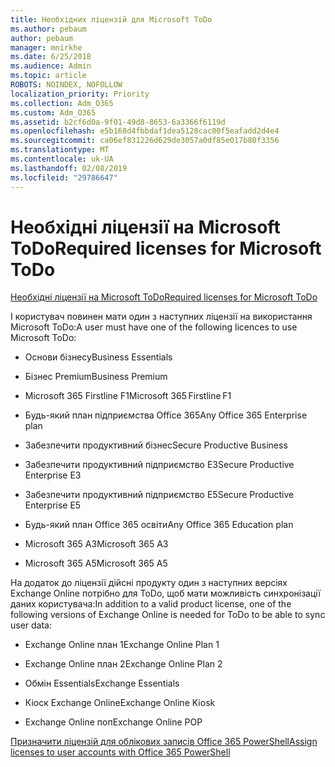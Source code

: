 ```yaml
---
title: Необхідних ліцензій для Microsoft ToDo
ms.author: pebaum
author: pebaum
manager: mnirkhe
ms.date: 6/25/2018
ms.audience: Admin
ms.topic: article
ROBOTS: NOINDEX, NOFOLLOW
localization_priority: Priority
ms.collection: Adm_O365
ms.custom: Adm_O365
ms.assetid: b2cf6d0a-9f01-49d8-8653-6a3366f6119d
ms.openlocfilehash: e5b168d4fbbdaf1dea5128cac00f5eafadd2d4e4
ms.sourcegitcommit: ca06ef831226d629de3057a0df85e017b80f3356
ms.translationtype: MT
ms.contentlocale: uk-UA
ms.lasthandoff: 02/08/2019
ms.locfileid: "29786647"
---
```

# <a name="required-licenses-for-microsoft-todo"></a><span data-ttu-id="1a877-102">Необхідні ліцензії на Microsoft ToDo</span><span class="sxs-lookup"><span data-stu-id="1a877-102">Required licenses for Microsoft ToDo</span></span>

[<span data-ttu-id="1a877-103">Необхідні ліцензії на Microsoft ToDo</span><span class="sxs-lookup"><span data-stu-id="1a877-103">Required licenses for Microsoft ToDo</span></span>](https://support.office.com/article/381e9d1b-c500-49b5-973e-890fd86528d7.aspx)
  
<span data-ttu-id="1a877-104">І користувач повинен мати один з наступних ліцензії на використання Microsoft ToDo:</span><span class="sxs-lookup"><span data-stu-id="1a877-104">A user must have one of the following licences to use Microsoft ToDo:</span></span>
  
- <span data-ttu-id="1a877-105">Основи бізнесу</span><span class="sxs-lookup"><span data-stu-id="1a877-105">Business Essentials</span></span>
    
- <span data-ttu-id="1a877-106">Бізнес Premium</span><span class="sxs-lookup"><span data-stu-id="1a877-106">Business Premium</span></span>
    
- <span data-ttu-id="1a877-107">Microsoft 365 Firstline F1</span><span class="sxs-lookup"><span data-stu-id="1a877-107">Microsoft 365 Firstline F1</span></span>
    
- <span data-ttu-id="1a877-108">Будь-який план підприємства Office 365</span><span class="sxs-lookup"><span data-stu-id="1a877-108">Any Office 365 Enterprise plan</span></span>
    
- <span data-ttu-id="1a877-109">Забезпечити продуктивний бізнес</span><span class="sxs-lookup"><span data-stu-id="1a877-109">Secure Productive Business</span></span>
    
- <span data-ttu-id="1a877-110">Забезпечити продуктивний підприємство E3</span><span class="sxs-lookup"><span data-stu-id="1a877-110">Secure Productive Enterprise E3</span></span>
    
- <span data-ttu-id="1a877-111">Забезпечити продуктивний підприємство E5</span><span class="sxs-lookup"><span data-stu-id="1a877-111">Secure Productive Enterprise E5</span></span>
    
- <span data-ttu-id="1a877-112">Будь-який план Office 365 освіти</span><span class="sxs-lookup"><span data-stu-id="1a877-112">Any Office 365 Education plan</span></span>
    
- <span data-ttu-id="1a877-113">Microsoft 365 A3</span><span class="sxs-lookup"><span data-stu-id="1a877-113">Microsoft 365 A3</span></span>
    
- <span data-ttu-id="1a877-114">Microsoft 365 A5</span><span class="sxs-lookup"><span data-stu-id="1a877-114">Microsoft 365 A5</span></span>
    
<span data-ttu-id="1a877-115">На додаток до ліцензії дійсні продукту один з наступних версіях Exchange Online потрібно для ToDo, щоб мати можливість синхронізації даних користувача:</span><span class="sxs-lookup"><span data-stu-id="1a877-115">In addition to a valid product license, one of the following versions of Exchange Online is needed for ToDo to be able to sync user data:</span></span> 
  
- <span data-ttu-id="1a877-116">Exchange Online план 1</span><span class="sxs-lookup"><span data-stu-id="1a877-116">Exchange Online Plan 1</span></span>
    
- <span data-ttu-id="1a877-117">Exchange Online план 2</span><span class="sxs-lookup"><span data-stu-id="1a877-117">Exchange Online Plan 2</span></span>
    
- <span data-ttu-id="1a877-118">Обмін Essentials</span><span class="sxs-lookup"><span data-stu-id="1a877-118">Exchange Essentials</span></span>
    
- <span data-ttu-id="1a877-119">Кіоск Exchange Online</span><span class="sxs-lookup"><span data-stu-id="1a877-119">Exchange Online Kiosk</span></span>
    
- <span data-ttu-id="1a877-120">Exchange Online поп</span><span class="sxs-lookup"><span data-stu-id="1a877-120">Exchange Online POP</span></span>
    
[<span data-ttu-id="1a877-121">Призначити ліцензій для облікових записів Office 365 PowerShell</span><span class="sxs-lookup"><span data-stu-id="1a877-121">Assign licenses to user accounts with Office 365 PowerShell</span></span>](https://docs.microsoft.com/office365/enterprise/powershell/assign-licenses-to-user-accounts-with-office-365-powershell )
  

